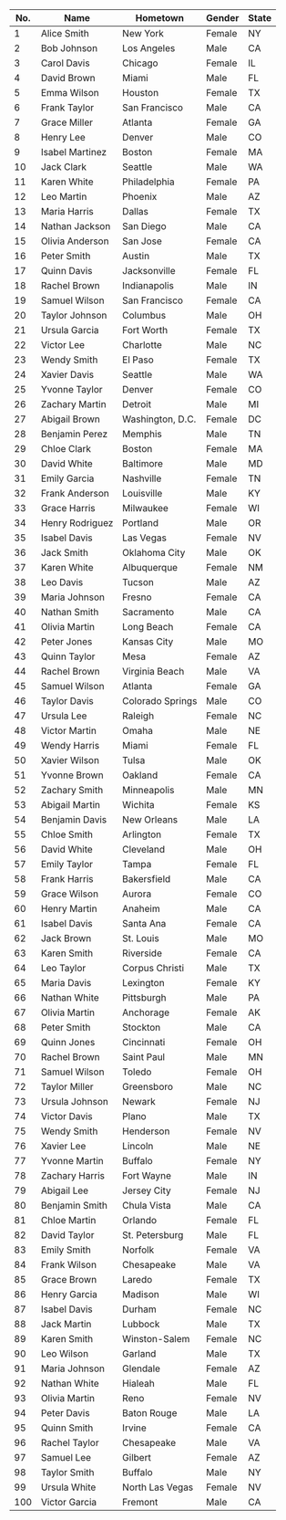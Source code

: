 | No. | Name           | Hometown         | Gender | State  |
| --- | ---------------| ----------------- | ------- | ------ |
| 1   | Alice Smith    | New York         | Female | NY     |
| 2   | Bob Johnson    | Los Angeles      | Male   | CA     |
| 3   | Carol Davis    | Chicago          | Female | IL     |
| 4   | David Brown    | Miami            | Male   | FL     |
| 5   | Emma Wilson    | Houston          | Female | TX     |
| 6   | Frank Taylor   | San Francisco    | Male   | CA     |
| 7   | Grace Miller   | Atlanta          | Female | GA     |
| 8   | Henry Lee      | Denver           | Male   | CO     |
| 9   | Isabel Martinez | Boston         | Female | MA     |
| 10  | Jack Clark     | Seattle          | Male   | WA     |
| 11  | Karen White    | Philadelphia     | Female | PA     |
| 12  | Leo Martin     | Phoenix          | Male   | AZ     |
| 13  | Maria Harris   | Dallas           | Female | TX     |
| 14  | Nathan Jackson | San Diego       | Male   | CA     |
| 15  | Olivia Anderson | San Jose        | Female | CA     |
| 16  | Peter Smith    | Austin           | Male   | TX     |
| 17  | Quinn Davis    | Jacksonville     | Female | FL     |
| 18  | Rachel Brown   | Indianapolis     | Male   | IN     |
| 19  | Samuel Wilson  | San Francisco    | Female | CA     |
| 20  | Taylor Johnson | Columbus         | Male   | OH     |
| 21  | Ursula Garcia  | Fort Worth       | Female | TX     |
| 22  | Victor Lee     | Charlotte        | Male   | NC     |
| 23  | Wendy Smith    | El Paso          | Female | TX     |
| 24  | Xavier Davis   | Seattle          | Male   | WA     |
| 25  | Yvonne Taylor  | Denver           | Female | CO     |
| 26  | Zachary Martin | Detroit          | Male   | MI     |
| 27  | Abigail Brown  | Washington, D.C. | Female | DC     |
| 28  | Benjamin Perez | Memphis          | Male   | TN     |
| 29  | Chloe Clark    | Boston           | Female | MA     |
| 30  | David White    | Baltimore        | Male   | MD     |
| 31  | Emily Garcia   | Nashville        | Female | TN     |
| 32  | Frank Anderson | Louisville       | Male   | KY     |
| 33  | Grace Harris   | Milwaukee        | Female | WI     |
| 34  | Henry Rodriguez | Portland        | Male   | OR     |
| 35  | Isabel Davis   | Las Vegas        | Female | NV     |
| 36  | Jack Smith     | Oklahoma City    | Male   | OK     |
| 37  | Karen White    | Albuquerque      | Female | NM     |
| 38  | Leo Davis      | Tucson           | Male   | AZ     |
| 39  | Maria Johnson  | Fresno           | Female | CA     |
| 40  | Nathan Smith   | Sacramento       | Male   | CA     |
| 41  | Olivia Martin  | Long Beach       | Female | CA     |
| 42  | Peter Jones    | Kansas City      | Male   | MO     |
| 43  | Quinn Taylor   | Mesa             | Female | AZ     |
| 44  | Rachel Brown   | Virginia Beach   | Male   | VA     |
| 45  | Samuel Wilson  | Atlanta          | Female | GA     |
| 46  | Taylor Davis   | Colorado Springs | Male   | CO     |
| 47  | Ursula Lee     | Raleigh          | Female | NC     |
| 48  | Victor Martin  | Omaha            | Male   | NE     |
| 49  | Wendy Harris   | Miami            | Female | FL     |
| 50  | Xavier Wilson  | Tulsa            | Male   | OK     |
| 51  | Yvonne Brown   | Oakland          | Female | CA     |
| 52  | Zachary Smith  | Minneapolis      | Male   | MN     |
| 53  | Abigail Martin | Wichita          | Female | KS     |
| 54  | Benjamin Davis | New Orleans      | Male   | LA     |
| 55  | Chloe Smith    | Arlington        | Female | TX     |
| 56  | David White    | Cleveland        | Male   | OH     |
| 57  | Emily Taylor   | Tampa            | Female | FL     |
| 58  | Frank Harris   | Bakersfield      | Male   | CA     |
| 59  | Grace Wilson   | Aurora           | Female | CO     |
| 60  | Henry Martin   | Anaheim          | Male   | CA     |
| 61  | Isabel Davis   | Santa Ana        | Female | CA     |
| 62  | Jack Brown     | St. Louis        | Male   | MO     |
| 63  | Karen Smith    | Riverside        | Female | CA     |
| 64  | Leo Taylor     | Corpus Christi   | Male   | TX     |
| 65  | Maria Davis    | Lexington        | Female | KY     |
| 66  | Nathan White   | Pittsburgh        | Male   | PA     |
| 67  | Olivia Martin  | Anchorage        | Female | AK     |
| 68  | Peter Smith    | Stockton          | Male   | CA     |
| 69  | Quinn Jones    | Cincinnati        | Female | OH     |
| 70  | Rachel Brown   | Saint Paul       | Male   | MN     |
| 71  | Samuel Wilson  | Toledo            | Female | OH     |
| 72  | Taylor Miller  | Greensboro       | Male   | NC     |
| 73  | Ursula Johnson | Newark           | Female | NJ     |
| 74  | Victor Davis   | Plano            | Male   | TX     |
| 75  | Wendy Smith    | Henderson         | Female | NV     |
| 76  | Xavier Lee     | Lincoln           | Male   | NE     |
| 77  | Yvonne Martin  | Buffalo           | Female | NY     |
| 78  | Zachary Harris | Fort Wayne       | Male   | IN     |
| 79  | Abigail Lee    | Jersey City      | Female | NJ     |
| 80  | Benjamin Smith | Chula Vista      | Male   | CA     |
| 81  | Chloe Martin   | Orlando           | Female | FL     |
| 82  | David Taylor   | St. Petersburg   | Male   | FL     |
| 83  | Emily Smith    | Norfolk           | Female | VA     |
| 84  | Frank Wilson   | Chesapeake       | Male   | VA     |
| 85  | Grace Brown    | Laredo            | Female | TX     |
| 86  | Henry Garcia   | Madison           | Male   | WI     |
| 87  | Isabel Davis   | Durham            | Female | NC     |
| 88  | Jack Martin    | Lubbock           | Male   | TX     |
| 89  | Karen Smith    | Winston-Salem     | Female | NC     |
| 90  | Leo Wilson     | Garland           | Male   | TX     |
| 91  | Maria Johnson  | Glendale          | Female | AZ     |
| 92  | Nathan White   | Hialeah           | Male   | FL     |
| 93  | Olivia Martin  | Reno              | Female | NV     |
| 94  | Peter Davis    | Baton Rouge       | Male   | LA     |
| 95  | Quinn Smith    | Irvine            | Female | CA     |
| 96  | Rachel Taylor  | Chesapeake        | Male   | VA     |
| 97  | Samuel Lee     | Gilbert           | Female | AZ     |
| 98  | Taylor Smith   | Buffalo           | Male   | NY     |
| 99  | Ursula White   | North Las Vegas   | Female | NV     |
| 100 | Victor Garcia  | Fremont           | Male   | CA     |

